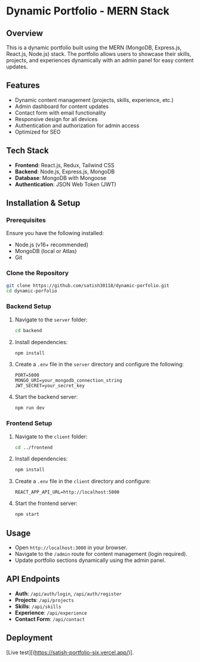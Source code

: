 # Dynamic Portfolio - MERN Stack

## Overview
This is a dynamic portfolio built using the MERN (MongoDB, Express.js, React.js, Node.js) stack. The portfolio allows users to showcase their skills, projects, and experiences dynamically with an admin panel for easy content updates.

## Features
- Dynamic content management (projects, skills, experience, etc.)
- Admin dashboard for content updates
- Contact form with email functionality
- Responsive design for all devices
- Authentication and authorization for admin access
- Optimized for SEO

## Tech Stack
- **Frontend**: React.js, Redux, Tailwind CSS
- **Backend**: Node.js, Express.js, MongoDB
- **Database**: MongoDB with Mongoose
- **Authentication**: JSON Web Token (JWT)

## Installation & Setup

### Prerequisites
Ensure you have the following installed:
- Node.js (v16+ recommended)
- MongoDB (local or Atlas)
- Git

### Clone the Repository
```sh
git clone https://github.com/satish30118/dynamic-porfolio.git
cd dynamic-porfolio
```

### Backend Setup
1. Navigate to the `server` folder:
   ```sh
   cd backend
   ```
2. Install dependencies:
   ```sh
   npm install
   ```
3. Create a `.env` file in the `server` directory and configure the following:
   ```env
   PORT=5000
   MONGO_URI=your_mongodb_connection_string
   JWT_SECRET=your_secret_key
   ```
4. Start the backend server:
   ```sh
   npm run dev
   ```

### Frontend Setup
1. Navigate to the `client` folder:
   ```sh
   cd ../frontend
   ```
2. Install dependencies:
   ```sh
   npm install
   ```
3. Create a `.env` file in the `client` directory and configure:
   ```env
   REACT_APP_API_URL=http://localhost:5000
   ```
4. Start the frontend server:
   ```sh
   npm start
   ```

## Usage
- Open `http://localhost:3000` in your browser.
- Navigate to the `/admin` route for content management (login required).
- Update portfolio sections dynamically using the admin panel.

## API Endpoints
- **Auth**: `/api/auth/login`, `/api/auth/register`
- **Projects**: `/api/projects`
- **Skills**: `/api/skills`
- **Experience**: `/api/experience`
- **Contact Form**: `/api/contact`

## Deployment
[Live test][(https://satish-portfolio-six.vercel.app/)].

